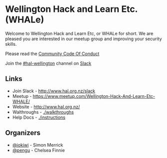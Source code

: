 # Wellington Hack and Learn Etc. (WHALe)

Welcome to Wellington Hack and Learn Etc, or WHALe for short. We are pleased
you are interested in our meetup group and improving your security skills.

Please read the [Community Code Of Conduct](CodeOfConduct.md)

Join the [#hal-wellington]() channel on [Slack](http://www.hal.org.nz/slack)

## Links

 * Join Slack - http://www.hal.org.nz/slack
 * Meetup - https://www.meetup.com/Wellington-Hack-And-Learn-Etc-WHALE/
 * Website - http://www.hal.org.nz/
 * Walthroughs - [./walkthroughs](walkthroughs/README.md)
 * Help Docs - [./instructions](instructions/README.md)

## Organizers

* [@iokiwi](https://twitter.com/iokiwi) - Simon Merrick
* [@pengu](https://twitter.com/pengu_frost) - Chelsea Finnie
